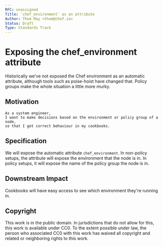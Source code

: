 ```yaml
---
RFC: unassigned
Title: `chef_environment` as an attribute
Author: Thom May <thom@chef.io>
Status: Draft
Type: Standards Track
---
```


# Exposing the chef\_environment attribute

Historically we've not exposed the Chef environment as an automatic
attribute, although tools such as poise-hoist have changed that. Policy
groups make the whole situation a little more murky.

## Motivation

    As a system engineer,
    I want to make decisions based on the environment or policy group of a node,
    so that I get correct behaviour in my cookbooks.

## Specification

We will expose the automatic attribute `chef_environment`. In non-policy
setups, the attribute will expose the environment that the node is in.
In policy setups, it will expose the name of the policy group the node
is in. 

## Downstream Impact

Cookbooks will have easy access to see which environment they're running
in.

## Copyright

This work is in the public domain. In jurisdictions that do not allow for this,
this work is available under CC0. To the extent possible under law, the person
who associated CC0 with this work has waived all copyright and related or
neighboring rights to this work.
